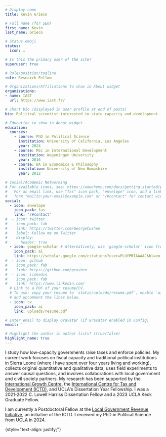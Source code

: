 ```yaml
---
# Display name
title: Kevin Grieco

# Full name (for SEO)
first_name: Kevin
last_name: Grieco

# Status emoji
status:
  icon: ☕️

# Is this the primary user of the site?
superuser: true

# Role/position/tagline
role: Research Fellow

# Organizations/Affiliations to show in About widget
organizations:
- name: IAST
  url: https://www.iast.fr/

# Short bio (displayed in user profile at end of posts)
bio: Political scientist interested in state capacity and development.

# Education to show in About widget
education:
  courses:
    - course: PhD in Political Science
      institution: University of California, Los Angeles
      year: 2024
    - course: MSc in International Development
      institution: Wageningen University
      year: 2016
    - course: BA in Economics & Philosophy
      institution: University of New Hampshire
      year: 2012

# Social/Academic Networking
# For available icons, see: https://wowchemy.com/docs/getting-started/page-builder/#icons
#   For an email link, use "fas" icon pack, "envelope" icon, and a link in the
#   form "mailto:your-email@example.com" or "/#contact" for contact widget.
social:
  - icon: envelope
    icon_pack: fas
    link: '/#contact'
#  - icon: twitter
#    icon_pack: fab
#    link: https://twitter.com/GeorgeCushen
#    label: Follow me on Twitter
#    display:
#      header: true
  - icon: google-scholar # Alternatively, use `google-scholar` icon from `ai` icon pack
    icon_pack: ai
    link: https://scholar.google.com/citations?user=PLUYPRIAAAAJ&hl=en
#  - icon: github
#    icon_pack: fab
#    link: https://github.com/gcushen
#  - icon: linkedin
#    icon_pack: fab
#    link: https://www.linkedin.com/
  # Link to a PDF of your resume/CV.
  # To use: copy your resume to `static/uploads/resume.pdf`, enable `ai` icons in `params.yaml`,
  # and uncomment the lines below.
  - icon: cv
    icon_pack: ai
    link: uploads/resume.pdf

# Enter email to display Gravatar (if Gravatar enabled in Config)
email: ''

# Highlight the author in author lists? (true/false)
highlight_name: true
---
```


I study how low-capacity governments raise taxes and enforce policies. My current work focuses on fiscal capacity and traditional political institutions in Sierra Leone (where I have spent over four years living and working), collects original quantitative and qualitative data, uses field experiments to answer causal questions, and involves collaborations with local government and civil society partners. My research has been supported by the [International Growth Centre](https://www.theigc.org/), the [International Centre for Tax and Development (ICTD)](https://www.ictd.ac/), and UCLA's Dissertation Year Fellowship. I was a 2021-2022 C. Lowell Harriss Dissertation Fellow and a 2023 UCLA Keck Graduate Fellow.

I am currently a Postdoctoral Fellow at the [Local Government Revenue Initiative](https://logri.org/), an initiative of the ICTD. I received my PhD in Political Science from UCLA in 2024.



{style="text-align: justify;"}
